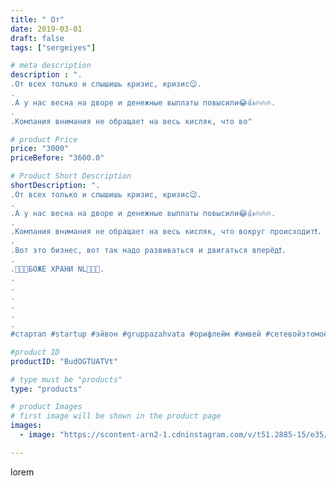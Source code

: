```yaml
---
title: " От"
date: 2019-03-01
draft: false
tags: ["sergeiyes"]

# meta description
description : ".
.От всех только и слышишь кризис, кризис😉.
.
.А у нас весна на дворе и денежные выплаты повысили😂👍🔥🔥🔥.
.
.Компания внимания не обращает на весь кисляк, что во"

# product Price
price: "3000"
priceBefore: "3600.0"

# Product Short Description
shortDescription: ".
.От всех только и слышишь кризис, кризис😉.
.
.А у нас весна на дворе и денежные выплаты повысили😂👍🔥🔥🔥.
.
.Компания внимания не обращает на весь кисляк, что вокруг происходит❗.
.
.Вот это бизнес, вот так надо развиваться и двигаться вперёд❗.
.
.🔴🔴🔴БОЖЕ ХРАНИ NL🔴🔴🔴.
.
.
.
.
.
.
#стартап #startup #эйвон #gruppazahvata #орифлейм #амвей #сетевойэтомоё #сетевой #миллионер #бизнесбезвложений #млм #сетевойэтомодно #автобонус #сетевоймаркетинг #стильжизни #типичныесетевики #пятигорск #КРЫМ #Севастополь #бизнес #churslabs #sergeystar"

#product ID
productID: "BudOGTUATVt"

# type must be "products"
type: "products"

# product Images
# first image will be shown in the product page
images:
  - image: "https://scontent-arn2-1.cdninstagram.com/v/t51.2885-15/e35/51752562_342049236413692_832640063064489880_n.jpg?se=8&tp=1&_nc_ht=scontent-arn2-1.cdninstagram.com&_nc_cat=104&_nc_ohc=RpArgr74vnwAX-McIDM&ccb=7-4&oh=1da07b8b7156f7b52ed54cfa8230f395&oe=60860554&_nc_sid=86f79a&ig_cache_key=MTk4OTgwODYxNjA3MjM2MTMyNQ%3D%3D.2-ccb7-4"

---
```

lorem
